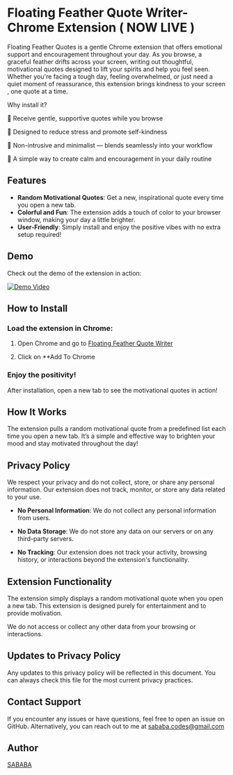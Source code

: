 # Floating Feather Quote Writer- Chrome Extension ( NOW LIVE ) 

Floating Feather Quotes is a gentle Chrome extension that offers emotional support and encouragement throughout your day. As you browse, a graceful feather drifts across your screen, writing out thoughtful, motivational quotes designed to lift your spirits and help you feel seen. Whether you're facing a tough day, feeling overwhelmed, or just need a quiet moment of reassurance, this extension brings kindness to your screen , one quote at a time.

Why install it?

💬 Receive gentle, supportive quotes while you browse

🌸 Designed to reduce stress and promote self-kindness

🌿 Non-intrusive and minimalist — blends seamlessly into your workflow

🌈 A simple way to create calm and encouragement in your daily routine

## Features

- **Random Motivational Quotes**: Get a new, inspirational quote every time you open a new tab.
- **Colorful and Fun**: The extension adds a touch of color to your browser window, making your day a little brighter.
- **User-Friendly**: Simply install and enjoy the positive vibes with no extra setup required!

## Demo

Check out the demo of the extension in action:

[![Demo Video](https://img.youtube.com/vi/5JcZKWqPCnk/0.jpg)](https://www.youtube.com/watch?v=5JcZKWqPCnk)

## How to Install

### Load the extension in Chrome:

1. Open Chrome and go to 
[Floating Feather Quote Writer](https://chromewebstore.google.com/detail/floating-feather-quote-wr/nlcfeiinafnikingpjfbbeonpfooiolg)
   
3. Click on **Add To Chrome

### Enjoy the positivity!

After installation, open a new tab to see the motivational quotes in action!

## How It Works

The extension pulls a random motivational quote from a predefined list each time you open a new tab. It’s a simple and effective way to brighten your mood and stay motivated throughout the day!

## Privacy Policy

We respect your privacy and do not collect, store, or share any personal information. Our extension does not track, monitor, or store any data related to your use.

- **No Personal Information**: We do not collect any personal information from users.
  
- **No Data Storage**: We do not store any data on our servers or on any third-party servers.
  
- **No Tracking**: Our extension does not track your activity, browsing history, or interactions beyond the extension's functionality.

## Extension Functionality

The extension simply displays a random motivational quote when you open a new tab. This extension is designed purely for entertainment and to provide motivation. 

We do not access or collect any other data from your browsing or interactions.

## Updates to Privacy Policy

Any updates to this privacy policy will be reflected in this document. You can always check this file for the most current privacy practices.

## Contact Support 

If you encounter any issues or have questions, feel free to open an issue on GitHub. Alternatively, you can reach out to me at sababa.codes@gmail.com

## Author

[SABABA](https://github.com/AlgoMystique)
